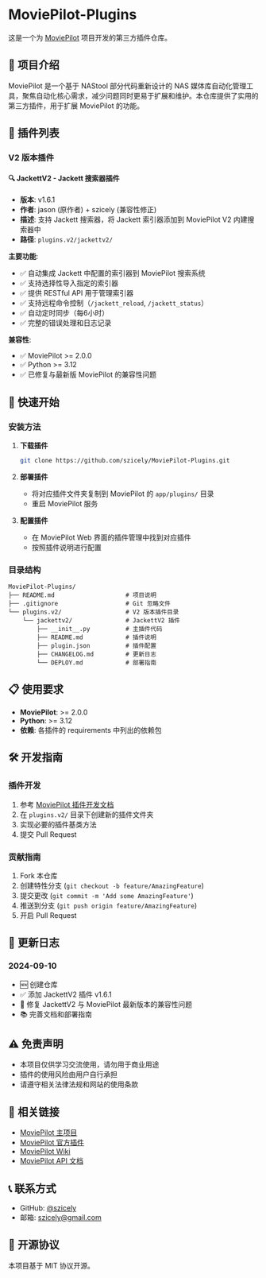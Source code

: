 # MoviePilot-Plugins

这是一个为 [MoviePilot](https://github.com/jxxghp/MoviePilot) 项目开发的第三方插件仓库。

## 📖 项目介绍

MoviePilot 是一个基于 NAStool 部分代码重新设计的 NAS 媒体库自动化管理工具，聚焦自动化核心需求，减少问题同时更易于扩展和维护。本仓库提供了实用的第三方插件，用于扩展 MoviePilot 的功能。

## 🔌 插件列表

### V2 版本插件

#### 🔍 JackettV2 - Jackett 搜索器插件
- **版本**: v1.6.1
- **作者**: jason (原作者) + szicely (兼容性修正)
- **描述**: 支持 Jackett 搜索器，将 Jackett 索引器添加到 MoviePilot V2 内建搜索器中
- **路径**: `plugins.v2/jackettv2/`

**主要功能**:
- ✅ 自动集成 Jackett 中配置的索引器到 MoviePilot 搜索系统
- ✅ 支持选择性导入指定的索引器
- ✅ 提供 RESTful API 用于管理索引器
- ✅ 支持远程命令控制（`/jackett_reload`, `/jackett_status`）
- ✅ 自动定时同步（每6小时）
- ✅ 完整的错误处理和日志记录

**兼容性**:
- ✅ MoviePilot >= 2.0.0
- ✅ Python >= 3.12
- ✅ 已修复与最新版 MoviePilot 的兼容性问题

## 🚀 快速开始

### 安装方法

1. **下载插件**
   ```bash
   git clone https://github.com/szicely/MoviePilot-Plugins.git
   ```

2. **部署插件**
   - 将对应插件文件夹复制到 MoviePilot 的 `app/plugins/` 目录
   - 重启 MoviePilot 服务

3. **配置插件**
   - 在 MoviePilot Web 界面的插件管理中找到对应插件
   - 按照插件说明进行配置

### 目录结构

```
MoviePilot-Plugins/
├── README.md                    # 项目说明
├── .gitignore                   # Git 忽略文件
└── plugins.v2/                  # V2 版本插件目录
    └── jackettv2/               # JackettV2 插件
        ├── __init__.py          # 主插件代码
        ├── README.md            # 插件说明
        ├── plugin.json          # 插件配置
        ├── CHANGELOG.md         # 更新日志
        └── DEPLOY.md            # 部署指南
```

## 📋 使用要求

- **MoviePilot**: >= 2.0.0
- **Python**: >= 3.12
- **依赖**: 各插件的 requirements 中列出的依赖包

## 🛠️ 开发指南

### 插件开发

1. 参考 [MoviePilot 插件开发文档](https://wiki.movie-pilot.org)
2. 在 `plugins.v2/` 目录下创建新的插件文件夹
3. 实现必要的插件基类方法
4. 提交 Pull Request

### 贡献指南

1. Fork 本仓库
2. 创建特性分支 (`git checkout -b feature/AmazingFeature`)
3. 提交更改 (`git commit -m 'Add some AmazingFeature'`)
4. 推送到分支 (`git push origin feature/AmazingFeature`)
5. 开启 Pull Request

## 📝 更新日志

### 2024-09-10
- 🆕 创建仓库
- ✅ 添加 JackettV2 插件 v1.6.1
- 🔧 修复 JackettV2 与 MoviePilot 最新版本的兼容性问题
- 📚 完善文档和部署指南

## ⚠️ 免责声明

- 本项目仅供学习交流使用，请勿用于商业用途
- 插件的使用风险由用户自行承担
- 请遵守相关法律法规和网站的使用条款

## 🔗 相关链接

- [MoviePilot 主项目](https://github.com/jxxghp/MoviePilot)
- [MoviePilot 官方插件](https://github.com/jxxghp/MoviePilot-Plugins)
- [MoviePilot Wiki](https://wiki.movie-pilot.org)
- [MoviePilot API 文档](https://api.movie-pilot.org)

## 📞 联系方式

- GitHub: [@szicely](https://github.com/szicely)
- 邮箱: szicely@gmail.com

## 📄 开源协议

本项目基于 MIT 协议开源。